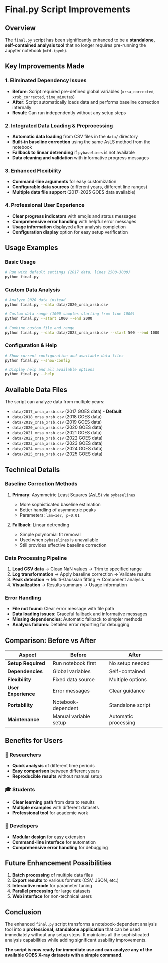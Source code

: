 # Final.py Script Improvements

## Overview

The `final.py` script has been significantly enhanced to be a **standalone, self-contained analysis tool** that no longer requires pre-running the Jupyter notebook (`mfd.ipynb`).

## Key Improvements Made

### 1. **Eliminated Dependency Issues**

- **Before**: Script required pre-defined global variables (`xrsa_corrected`, `xrsb_corrected`, `time_minutes`)
- **After**: Script automatically loads data and performs baseline correction internally
- **Result**: Can run independently without any setup steps

### 2. **Integrated Data Loading & Preprocessing**

- **Automatic data loading** from CSV files in the `data/` directory
- **Built-in baseline correction** using the same AsLS method from the notebook
- **Fallback to linear detrending** if `pybaselines` is not available
- **Data cleaning and validation** with informative progress messages

### 3. **Enhanced Flexibility**

- **Command-line arguments** for easy customization
- **Configurable data sources** (different years, different line ranges)
- **Multiple data file support** (2017-2025 GOES data available)

### 4. **Professional User Experience**

- **Clear progress indicators** with emojis and status messages
- **Comprehensive error handling** with helpful error messages
- **Usage information** displayed after analysis completion
- **Configuration display** option for easy setup verification

## Usage Examples

### Basic Usage

```bash
# Run with default settings (2017 data, lines 2500-3000)
python final.py
```

### Custom Data Analysis

```bash
# Analyze 2020 data instead
python final.py --data data/2020_xrsa_xrsb.csv

# Custom data range (1000 samples starting from line 1000)
python final.py --start 1000 --end 2000

# Combine custom file and range
python final.py --data data/2023_xrsa_xrsb.csv --start 500 --end 1000
```

### Configuration & Help

```bash
# Show current configuration and available data files
python final.py --show-config

# Display help and all available options
python final.py --help
```

## Available Data Files

The script can analyze data from multiple years:

- `data/2017_xrsa_xrsb.csv` (2017 GOES data) - **Default**
- `data/2018_xrsa_xrsb.csv` (2018 GOES data)
- `data/2019_xrsa_xrsb.csv` (2019 GOES data)
- `data/2020_xrsa_xrsb.csv` (2020 GOES data)
- `data/2021_xrsa_xrsb.csv` (2021 GOES data)
- `data/2022_xrsa_xrsb.csv` (2022 GOES data)
- `data/2023_xrsa_xrsb.csv` (2023 GOES data)
- `data/2024_xrsa_xrsb.csv` (2024 GOES data)
- `data/2025_xrsa_xrsb.csv` (2025 GOES data)

## Technical Details

### Baseline Correction Methods

1. **Primary**: Asymmetric Least Squares (AsLS) via `pybaselines`

   - More sophisticated baseline estimation
   - Better handling of asymmetric peaks
   - Parameters: `lam=1e7, p=0.01`

2. **Fallback**: Linear detrending
   - Simple polynomial fit removal
   - Used when `pybaselines` is unavailable
   - Still provides effective baseline correction

### Data Processing Pipeline

1. **Load CSV data** → Clean NaN values → Trim to specified range
2. **Log transformation** → Apply baseline correction → Validate results
3. **Peak detection** → Multi-Gaussian fitting → Component analysis
4. **Visualization** → Results summary → Usage information

### Error Handling

- **File not found**: Clear error message with file path
- **Data loading issues**: Graceful fallback and informative messages
- **Missing dependencies**: Automatic fallback to simpler methods
- **Analysis failures**: Detailed error reporting for debugging

## Comparison: Before vs After

| Aspect              | Before                | After                |
| ------------------- | --------------------- | -------------------- |
| **Setup Required**  | Run notebook first    | No setup needed      |
| **Dependencies**    | Global variables      | Self-contained       |
| **Flexibility**     | Fixed data source     | Multiple options     |
| **User Experience** | Error messages        | Clear guidance       |
| **Portability**     | Notebook-dependent    | Standalone script    |
| **Maintenance**     | Manual variable setup | Automatic processing |

## Benefits for Users

### 🔧 **Researchers**

- **Quick analysis** of different time periods
- **Easy comparison** between different years
- **Reproducible results** without manual setup

### 🎓 **Students**

- **Clear learning path** from data to results
- **Multiple examples** with different datasets
- **Professional tool** for academic work

### 🚀 **Developers**

- **Modular design** for easy extension
- **Command-line interface** for automation
- **Comprehensive error handling** for debugging

## Future Enhancement Possibilities

1. **Batch processing** of multiple data files
2. **Export results** to various formats (CSV, JSON, etc.)
3. **Interactive mode** for parameter tuning
4. **Parallel processing** for large datasets
5. **Web interface** for non-technical users

## Conclusion

The enhanced `final.py` script transforms a notebook-dependent analysis tool into a **professional, standalone application** that can be used immediately without any setup steps. It maintains all the sophisticated analysis capabilities while adding significant usability improvements.

**The script is now ready for immediate use and can analyze any of the available GOES X-ray datasets with a simple command.**
